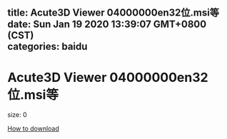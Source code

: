 
title: Acute3D Viewer 04000000en32位.msi等
date: Sun Jan 19 2020 13:39:07 GMT+0800 (CST)    
categories: baidu
---

# Acute3D Viewer 04000000en32位.msi等
size: 0
 
 

[How to download](https://bpcam.bemobtrk.com/go/2ceec3aa-1ca2-46d6-b9ff-aaa5c184517c?jno=4488)